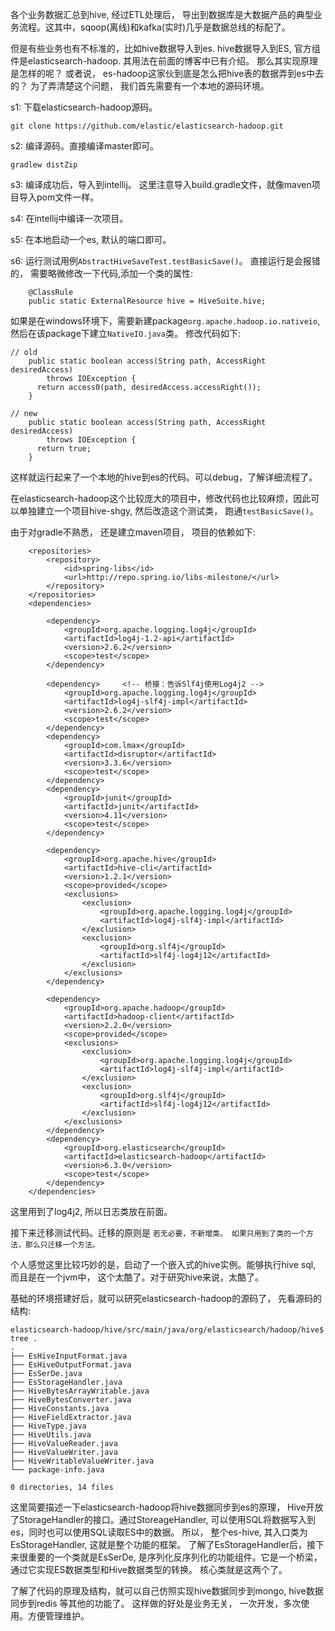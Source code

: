 各个业务数据汇总到hive, 经过ETL处理后， 导出到数据库是大数据产品的典型业务流程。这其中，sqoop(离线)和kafka(实时)几乎是数据总线的标配了。

但是有些业务也有不标准的，比如hive数据导入到es. hive数据导入到ES, 官方组件是elasticsearch-hadoop. 其用法在前面的博客中已有介绍。 那么其实现原理是怎样的呢？ 或者说， es-hadoop这家伙到底是怎么把hive表的数据弄到es中去的？ 为了弄清楚这个问题， 我们首先需要有一个本地的源码环境。

s1: 下载elasticsearch-hadoop源码。
```
git clone https://github.com/elastic/elasticsearch-hadoop.git
```

s2: 编译源码。直接编译master即可。
```
gradlew distZip
```


s3: 编译成功后，导入到intellij。 这里注意导入build.gradle文件，就像maven项目导入pom文件一样。


s4: 在intellij中编译一次项目。


s5: 在本地启动一个es, 默认的端口即可。

s6: 运行测试用例`AbstractHiveSaveTest.testBasicSave()`。 直接运行是会报错的， 需要略微修改一下代码,添加一个类的属性:
```
    @ClassRule
    public static ExternalResource hive = HiveSuite.hive;
```

如果是在windows环境下，需要新建package`org.apache.hadoop.io.nativeio`, 然后在该package下建立`NativeIO.java`类。 修改代码如下:
```
// old
    public static boolean access(String path, AccessRight desiredAccess)
        throws IOException {
      return access0(path, desiredAccess.accessRight());
    }

// new 
    public static boolean access(String path, AccessRight desiredAccess)
        throws IOException {
      return true;
    }

```

这样就运行起来了一个本地的hive到es的代码。可以debug，了解详细流程了。

在elasticsearch-hadoop这个比较庞大的项目中，修改代码也比较麻烦，因此可以单独建立一个项目hive-shgy, 然后改造这个测试类， 跑通`testBasicSave()`。

由于对gradle不熟悉， 还是建立maven项目， 项目的依赖如下:
```
    <repositories>
        <repository>
            <id>spring-libs</id>
            <url>http://repo.spring.io/libs-milestone/</url>
        </repository>
    </repositories>
    <dependencies>

        <dependency>
            <groupId>org.apache.logging.log4j</groupId>
            <artifactId>log4j-1.2-api</artifactId>
            <version>2.6.2</version>
            <scope>test</scope>
        </dependency>

        <dependency>     <!-- 桥接：告诉Slf4j使用Log4j2 -->
            <groupId>org.apache.logging.log4j</groupId>
            <artifactId>log4j-slf4j-impl</artifactId>
            <version>2.6.2</version>
            <scope>test</scope>
        </dependency>
        <dependency>
            <groupId>com.lmax</groupId>
            <artifactId>disruptor</artifactId>
            <version>3.3.6</version>
            <scope>test</scope>
        </dependency>
        <dependency>
            <groupId>junit</groupId>
            <artifactId>junit</artifactId>
            <version>4.11</version>
            <scope>test</scope>
        </dependency>

        <dependency>
            <groupId>org.apache.hive</groupId>
            <artifactId>hive-cli</artifactId>
            <version>1.2.1</version>
            <scope>provided</scope>
            <exclusions>
                <exclusion>
                    <groupId>org.apache.logging.log4j</groupId>
                    <artifactId>log4j-slf4j-impl</artifactId>
                </exclusion>
                <exclusion>
                    <groupId>org.slf4j</groupId>
                    <artifactId>slf4j-log4j12</artifactId>
                </exclusion>
            </exclusions>
        </dependency>

        <dependency>
            <groupId>org.apache.hadoop</groupId>
            <artifactId>hadoop-client</artifactId>
            <version>2.2.0</version>
            <scope>provided</scope>
            <exclusions>
                <exclusion>
                    <groupId>org.apache.logging.log4j</groupId>
                    <artifactId>log4j-slf4j-impl</artifactId>
                </exclusion>
                <exclusion>
                    <groupId>org.slf4j</groupId>
                    <artifactId>slf4j-log4j12</artifactId>
                </exclusion>
            </exclusions>
        </dependency>
        <dependency>
            <groupId>org.elasticsearch</groupId>
            <artifactId>elasticsearch-hadoop</artifactId>
            <version>6.3.0</version>
            <scope>test</scope>
        </dependency>
    </dependencies>
```
这里用到了log4j2, 所以日志类放在前面。


接下来迁移测试代码。迁移的原则是 `若无必要，不新增类。 如果只用到了类的一个方法，那么只迁移一个方法。` 

个人感觉这里比较巧妙的是，启动了一个嵌入式的hive实例。能够执行hive sql, 而且是在一个jvm中， 这个太酷了。对于研究hive来说，太酷了。


基础的环境搭建好后，就可以研究elasticsearch-hadoop的源码了， 先看源码的结构:
```
elasticsearch-hadoop/hive/src/main/java/org/elasticsearch/hadoop/hive$ tree .
.
├── EsHiveInputFormat.java
├── EsHiveOutputFormat.java
├── EsSerDe.java
├── EsStorageHandler.java
├── HiveBytesArrayWritable.java
├── HiveBytesConverter.java
├── HiveConstants.java
├── HiveFieldExtractor.java
├── HiveType.java
├── HiveUtils.java
├── HiveValueReader.java
├── HiveValueWriter.java
├── HiveWritableValueWriter.java
└── package-info.java

0 directories, 14 files

```
这里简要描述一下elasticsearch-hadoop将hive数据同步到es的原理， Hive开放了StorageHandler的接口。通过StoreageHandler, 可以使用SQL将数据写入到es，同时也可以使用SQL读取ES中的数据。 所以， 整个es-hive, 其入口类为EsStorageHandler, 这就是整个功能的框架。 了解了EsStorageHandler后，接下来很重要的一个类就是EsSerDe, 是序列化反序列化的功能组件。它是一个桥梁，通过它实现ES数据类型和Hive数据类型的转换。 核心类就是这两个了。

了解了代码的原理及结构，就可以自己仿照实现hive数据同步到mongo, hive数据同步到redis 等其他的功能了。 这样做的好处是业务无关， 一次开发，多次使用。方便管理维护。






